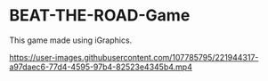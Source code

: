 # BEAT-THE-ROAD-Game
This game made using iGraphics. 


https://user-images.githubusercontent.com/107785795/221944317-a97daec6-77d4-4595-97b4-82523e4345b4.mp4

